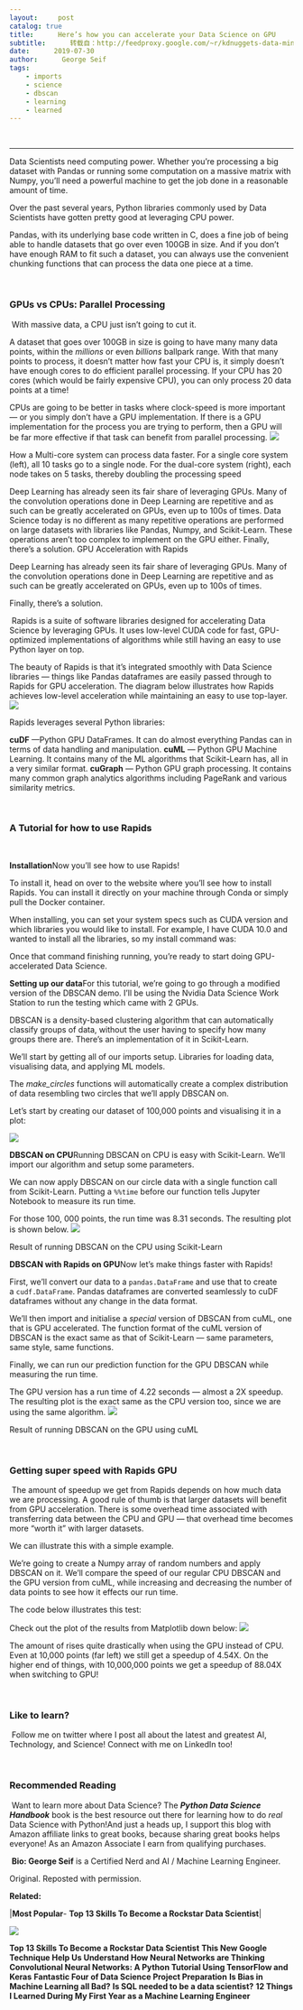 ```yaml
---
layout:     post
catalog: true
title:      Here’s how you can accelerate your Data Science on GPU
subtitle:      转载自：http://feedproxy.google.com/~r/kdnuggets-data-mining-analytics/~3/WFqI1SN0GYE/accelerate-data-science-on-gpu.html
date:      2019-07-30
author:      George Seif
tags:
    - imports
    - science
    - dbscan
    - learning
    - learned
---
```



  
 





---

Data Scientists need computing power. Whether you’re processing a big dataset with Pandas or running some computation on a massive matrix with Numpy, you’ll need a powerful machine to get the job done in a reasonable amount of time.

Over the past several years, Python libraries commonly used by Data Scientists have gotten pretty good at leveraging CPU power.

Pandas, with its underlying base code written in C, does a fine job of being able to handle datasets that go over even 100GB in size. And if you don’t have enough RAM to fit such a dataset, you can always use the convenient chunking functions that can process the data one piece at a time.

 

### GPUs vs CPUs: Parallel Processing

 With massive data, a CPU just isn’t going to cut it.

A dataset that goes over 100GB in size is going to have many many data points, within the *millions* or even *billions* ballpark range. With that many points to process, it doesn’t matter how fast your CPU is, it simply doesn’t have enough cores to do efficient parallel processing. If your CPU has 20 cores (which would be fairly expensive CPU), you can only process 20 data points at a time!

CPUs are going to be better in tasks where clock-speed is more important — or you simply don’t have a GPU implementation. If there is a GPU implementation for the process you are trying to perform, then a GPU will be far more effective if that task can benefit from parallel processing.
![](https://i.ibb.co/nPzSThs/1-UM8-QYfo-YH-Dva1-Bn-Hokb-TA.png)

How a Multi-core system can process data faster. For a single core system (left), all 10 tasks go to a single node. For the dual-core system (right), each node takes on 5 tasks, thereby doubling the processing speed


Deep Learning has already seen its fair share of leveraging GPUs. Many of the convolution operations done in Deep Learning are repetitive and as such can be greatly accelerated on GPUs, even up to 100s of times.
Data Science today is no different as many repetitive operations are performed on large datasets with libraries like Pandas, Numpy, and Scikit-Learn. These operations aren’t too complex to implement on the GPU either.
Finally, there’s a solution.
GPU Acceleration with Rapids
 



Deep Learning has already seen its fair share of leveraging GPUs. Many of the convolution operations done in Deep Learning are repetitive and as such can be greatly accelerated on GPUs, even up to 100s of times.

Finally, there’s a solution.

 Rapids is a suite of software libraries designed for accelerating Data Science by leveraging GPUs. It uses low-level CUDA code for fast, GPU-optimized implementations of algorithms while still having an easy to use Python layer on top.

The beauty of Rapids is that it’s integrated smoothly with Data Science libraries — things like Pandas dataframes are easily passed through to Rapids for GPU acceleration. The diagram below illustrates how Rapids achieves low-level acceleration while maintaining an easy to use top-layer.
![](https://i.ibb.co/1GLBGhk/1-obd-H95s-FBv-L24l8id8-V8u-A.png)


Rapids leverages several Python libraries:

**cuDF** —Python GPU DataFrames. It can do almost everything Pandas can in terms of data handling and manipulation.
**cuML** — Python GPU Machine Learning. It contains many of the ML algorithms that Scikit-Learn has, all in a very similar format.
**cuGraph** — Python GPU graph processing. It contains many common graph analytics algorithms including PageRank and various similarity metrics.

 

### A Tutorial for how to use Rapids

 

**Installation**Now you’ll see how to use Rapids!

To install it, head on over to the website where you’ll see how to install Rapids. You can install it directly on your machine through Conda or simply pull the Docker container.

When installing, you can set your system specs such as CUDA version and which libraries you would like to install. For example, I have CUDA 10.0 and wanted to install all the libraries, so my install command was:



Once that command finishing running, you’re ready to start doing GPU-accelerated Data Science.

**Setting up our data**For this tutorial, we’re going to go through a modified version of the DBSCAN demo. I’ll be using the Nvidia Data Science Work Station to run the testing which came with 2 GPUs.

DBSCAN is a density-based clustering algorithm that can automatically classify groups of data, without the user having to specify how many groups there are. There’s an implementation of it in Scikit-Learn.

We’ll start by getting all of our imports setup. Libraries for loading data, visualising data, and applying ML models.



The *make_circles* functions will automatically create a complex distribution of data resembling two circles that we’ll apply DBSCAN on.

Let’s start by creating our dataset of 100,000 points and visualising it in a plot:


![](https://i.ibb.co/4Nj9zFW/1-5-BSNgayza-21x6-Chor-Zg-VA.png)


**DBSCAN on CPU**Running DBSCAN on CPU is easy with Scikit-Learn. We’ll import our algorithm and setup some parameters.



We can now apply DBSCAN on our circle data with a single function call from Scikit-Learn. Putting a `%%time` before our function tells Jupyter Notebook to measure its run time.



For those 100, 000 points, the run time was 8.31 seconds. The resulting plot is shown below.
![](https://i.ibb.co/qp2KRQt/1-c5-SVYAp-Sp-Ua-3-O-a-P-fw-LA.png)


Result of running DBSCAN on the CPU using Scikit-Learn



**DBSCAN with Rapids on GPU**Now let’s make things faster with Rapids!

First, we’ll convert our data to a `pandas.DataFrame` and use that to create a `cudf.DataFrame`. Pandas dataframes are converted seamlessly to cuDF dataframes without any change in the data format.



We’ll then import and initialise a *special* version of DBSCAN from cuML, one that is GPU accelerated. The function format of the cuML version of DBSCAN is the exact same as that of Scikit-Learn — same parameters, same style, same functions.



Finally, we can run our prediction function for the GPU DBSCAN while measuring the run time.



The GPU version has a run time of 4.22 seconds — almost a 2X speedup. The resulting plot is the exact same as the CPU version too, since we are using the same algorithm.
![](https://i.ibb.co/qp2KRQt/1-c5-SVYAp-Sp-Ua-3-O-a-P-fw-LA.png)


Result of running DBSCAN on the GPU using cuML



 

### Getting super speed with Rapids GPU

 The amount of speedup we get from Rapids depends on how much data we are processing. A good rule of thumb is that larger datasets will benefit from GPU acceleration. There is some overhead time associated with transferring data between the CPU and GPU — that overhead time becomes more “worth it” with larger datasets.

We can illustrate this with a simple example.

We’re going to create a Numpy array of random numbers and apply DBSCAN on it. We’ll compare the speed of our regular CPU DBSCAN and the GPU version from cuML, while increasing and decreasing the number of data points to see how it effects our run time.

The code below illustrates this test:



Check out the plot of the results from Matplotlib down below:
![](https://i.ibb.co/S7kRyK1/1-sbd1-OMP3-W54-IZt-Wimzo-TZA.png)


The amount of rises quite drastically when using the GPU instead of CPU. Even at 10,000 points (far left) we still get a speedup of 4.54X. On the higher end of things, with 10,000,000 points we get a speedup of 88.04X when switching to GPU!

 

### Like to learn?

 Follow me on twitter where I post all about the latest and greatest AI, Technology, and Science! Connect with me on LinkedIn too!

 

### Recommended Reading

 Want to learn more about Data Science? The ***Python Data Science Handbook*** book is the best resource out there for learning how to do *real* Data Science with Python!And just a heads up, I support this blog with Amazon affiliate links to great books, because sharing great books helps everyone! As an Amazon Associate I earn from qualifying purchases.

 **Bio: George Seif** is a Certified Nerd and AI / Machine Learning Engineer.

Original. Reposted with permission.

**Related:**



 




|**Most Popular**- **Top 13 Skills To Become a Rockstar Data Scientist**|

![](http://feedproxy.google.com/wp-content/uploads/admond-lee-rockstar-tweet.jpg)


**Top 13 Skills To Become a Rockstar Data Scientist**
**This New Google Technique Help Us Understand How Neural Networks are Thinking**
**Convolutional Neural Networks: A Python Tutorial Using TensorFlow and Keras**
**Fantastic Four of Data Science Project Preparation**
**Is Bias in Machine Learning all Bad?**
**Is SQL needed to be a data scientist?**
**12 Things I Learned During My First Year as a Machine Learning Engineer**


